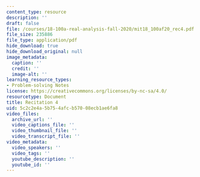 ```yaml
---
content_type: resource
description: ''
draft: false
file: /courses/18-100a-real-analysis-fall-2020/mit18_100af20_rec4.pdf
file_size: 235886
file_type: application/pdf
hide_download: true
hide_download_original: null
image_metadata:
  caption: ''
  credit: ''
  image-alt: ''
learning_resource_types:
- Problem-solving Notes
license: https://creativecommons.org/licenses/by-nc-sa/4.0/
resourcetype: Document
title: Recitation 4
uid: 5c2c2e4a-5b75-4afc-b570-08ecb1ae6fa8
video_files:
  archive_url: ''
  video_captions_file: ''
  video_thumbnail_file: ''
  video_transcript_file: ''
video_metadata:
  video_speakers: ''
  video_tags: ''
  youtube_description: ''
  youtube_id: ''
---
```

